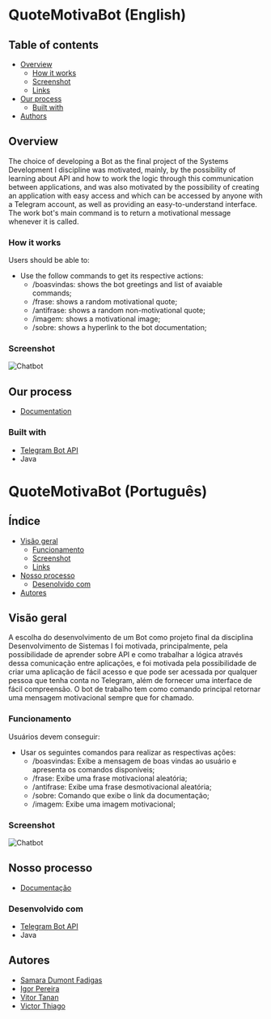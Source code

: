 # QuoteMotivaBot (English)
## Table of contents

- [Overview](#overview)
  - [How it works](#how-it-works)
  - [Screenshot](#screenshot)
  - [Links](#links)
- [Our process](#our-process)
  - [Built with](#built-with)
- [Authors](#authors)



## Overview
The choice of developing a Bot as the final project of the Systems Development I discipline was motivated, mainly, by the possibility of learning about API and how to work the logic through this communication between applications, and was also motivated by the possibility of creating an application with easy access and which can be accessed by anyone with a Telegram account, as well as providing an easy-to-understand interface. The work bot's main command is to return a motivational message whenever it is called.

### How it works

Users should be able to:

- Use the follow commands to get its respective actions:
  - /boasvindas: shows the bot greetings and list of avaiable commands;
  - /frase: shows a random motivational quote;
  - /antifrase: shows a random non-motivational quote;
  - /imagem: shows a motivational image;
  - /sobre: shows a hyperlink to the bot documentation;
  
### Screenshot

![Chatbot](https://user-images.githubusercontent.com/99447521/198105964-033696dc-e3cf-43a0-9bc4-818f9cb06c86.png)



## Our process

- [Documentation](https://www.notion.so/Projeto-Chatbot-00f5e88fe2ee464f83f277adf0cb58e0)

### Built with

- [Telegram Bot API](https://core.telegram.org/bots/api)
- Java


# QuoteMotivaBot (Português)
## Índice

- [Visão geral](#visao-geral)
  - [Funcionamento](#funcionamento)
  - [Screenshot](#screenshot)
  - [Links](#links)
- [Nosso processo](#nosso-processo)
  - [Desenolvido com](#desenvolvido-com)
- [Autores](#Autores)



## Visão geral
A escolha do desenvolvimento de um Bot como projeto final da disciplina Desenvolvimento de Sistemas I foi motivada, principalmente, pela possibilidade de aprender sobre API e como trabalhar a lógica através dessa comunicação entre aplicações, e foi motivada pela possibilidade de criar uma aplicação de fácil acesso e que pode ser acessada por qualquer pessoa que tenha conta no Telegram, além de fornecer uma interface de fácil compreensão. O bot de trabalho tem como comando principal retornar uma mensagem motivacional sempre que for chamado.

### Funcionamento

Usuários devem conseguir:

- Usar os seguintes comandos para realizar as respectivas ações:
  - /boasvindas: Exibe a mensagem de boas vindas ao usuário e apresenta os comandos disponíveis;
  - /frase: Exibe uma frase motivacional aleatória;
  - /antifrase: Exibe uma frase desmotivacional aleatória;
  - /sobre: Comando que exibe o link da documentação;
  - /imagem: Exibe uma imagem motivacional;
  
### Screenshot

![Chatbot](https://user-images.githubusercontent.com/99447521/198105964-033696dc-e3cf-43a0-9bc4-818f9cb06c86.png)



## Nosso processo

- [Documentação](https://www.notion.so/Projeto-Chatbot-00f5e88fe2ee464f83f277adf0cb58e0)

### Desenvolvido com

- [Telegram Bot API](https://core.telegram.org/bots/api)
- Java


## Autores

- [Samara Dumont Fadigas](https://samara.dev.br)
- [Igor Pereira](https://github.com/Igorpereirag)
- [Vitor Tanan]()
- [Victor Thiago]()








